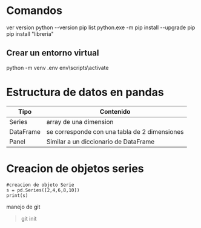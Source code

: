 # Comandos
ver version
python --version
pip list
python.exe -m pip install --upgrade pip
pip install "libreria"


## Crear un entorno virtual
python -m venv .env
env\scripts\activate

# Estructura de datos en pandas
| Tipo      | Contenido                                     |
| --------- | --------------------------------------------- |
| Series    | array de una dimension                        |
| DataFrame | se corresponde con una tabla de 2 dimensiones |
| Panel     | Similar a un diccionario de DataFrame         |

# Creacion de objetos series
```
#creacion de objeto Serie
s = pd.Series([2,4,6,8,10])
print(s)

```
manejo de git
>git init
